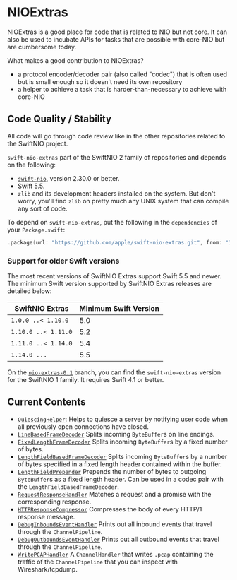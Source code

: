 # NIOExtras

NIOExtras is a good place for code that is related to NIO but not core. It can also be used to incubate APIs for tasks that are possible with core-NIO but are cumbersome today.

What makes a good contribution to NIOExtras?

- a protocol encoder/decoder pair (also called "codec") that is often used but is small enough so it doesn't need its own repository
- a helper to achieve a task that is harder-than-necessary to achieve with core-NIO

## Code Quality / Stability

All code will go through code review like in the other repositories related to the SwiftNIO project.

`swift-nio-extras` part of the SwiftNIO 2 family of repositories and depends on the following:

- [`swift-nio`](https://github.com/apple/swift-nio), version 2.30.0 or better.
- Swift 5.5.
- `zlib` and its development headers installed on the system. But don't worry, you'll find `zlib` on pretty much any UNIX system that can compile any sort of code.

To depend on `swift-nio-extras`, put the following in the `dependencies` of your `Package.swift`:

```swift
.package(url: "https://github.com/apple/swift-nio-extras.git", from: "1.0.0"),
```

### Support for older Swift versions

The most recent versions of SwiftNIO Extras support Swift 5.5 and newer. The minimum Swift version supported by SwiftNIO Extras releases are detailed below:

SwiftNIO Extras     | Minimum Swift Version
--------------------|----------------------
`1.0.0 ..< 1.10.0`  | 5.0
`1.10.0 ..< 1.11.0` | 5.2
`1.11.0 ..< 1.14.0` | 5.4
`1.14.0 ...`        | 5.5

On the [`nio-extras-0.1`](https://github.com/apple/swift-nio-extras/tree/nio-extras-0.1) branch, you can find the `swift-nio-extras` version for the SwiftNIO 1 family. It requires Swift 4.1 or better.

## Current Contents

- [`QuiescingHelper`](Sources/NIOExtras/QuiescingHelper.swift): Helps to quiesce
  a server by notifying user code when all previously open connections have closed.
- [`LineBasedFrameDecoder`](Sources/NIOExtras/LineBasedFrameDecoder.swift) Splits incoming `ByteBuffer`s on line endings.
- [`FixedLengthFrameDecoder`](Sources/NIOExtras/FixedLengthFrameDecoder.swift) Splits incoming `ByteBuffer`s by a fixed number of bytes.
- [`LengthFieldBasedFrameDecoder`](Sources/NIOExtras/LengthFieldBasedFrameDecoder.swift) Splits incoming `ByteBuffer`s by a number of bytes specified in a fixed length header contained within the buffer.
- [`LengthFieldPrepender`](Sources/NIOExtras/LengthFieldPrepender.swift) Prepends the number of bytes to outgoing `ByteBuffer`s as a fixed length header. Can be used in a codec pair with the `LengthFieldBasedFrameDecoder`.
- [`RequestResponseHandler`](Sources/NIOExtras/RequestResponseHandler.swift) Matches a request and a promise with the corresponding response.
- [`HTTPResponseCompressor`](Sources/NIOHTTPCompression/HTTPResponseCompressor.swift) Compresses the body of every HTTP/1 response message.
- [`DebugInboundsEventHandler`](Sources/NIOExtras/DebugInboundEventsHandler.swift) Prints out all inbound events that travel through the `ChannelPipeline`.
- [`DebugOutboundsEventHandler`](Sources/NIOExtras/DebugOutboundEventsHandler.swift) Prints out all outbound events that travel through the `ChannelPipeline`.
- [`WritePCAPHandler`](Sources/NIOExtras/WritePCAPHandler.swift) A `ChannelHandler` that writes `.pcap` containing the traffic of the `ChannelPipeline` that you can inspect with Wireshark/tcpdump.
